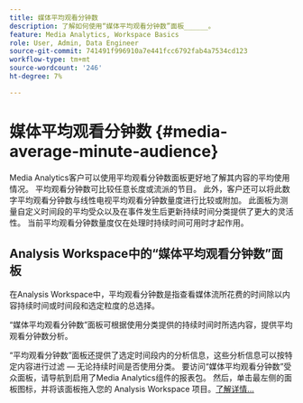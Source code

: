 ```yaml
---
title: 媒体平均观看分钟数
description: 了解如何使用“媒体平均观看分钟数”面板______。
feature: Media Analytics, Workspace Basics
role: User, Admin, Data Engineer
source-git-commit: 741491f996910a7e441fcc6792fab4a7534cd123
workflow-type: tm+mt
source-wordcount: '246'
ht-degree: 7%

---
```


# 媒体平均观看分钟数 {#media-average-minute-audience}

Media Analytics客户可以使用平均观看分钟数面板更好地了解其内容的平均使用情况。 平均观看分钟数可比较任意长度或流派的节目。 此外，客户还可以将此数字平均观看分钟数与线性电视平均观看分钟数量度进行比较或附加。 此面板为测量自定义时间段的平均受众以及在事件发生后更新持续时间分类提供了更大的灵活性。 当前平均观看分钟数量度仅在处理时持续时间可用时才起作用。

## Analysis Workspace中的“媒体平均观看分钟数”面板

在Analysis Workspace中，平均观看分钟数是指查看媒体流所花费的时间除以内容持续时间或时间段和选定粒度的总选择。


“媒体平均观看分钟数”面板可根据使用分类提供的持续时间时所选内容，提供平均观看分钟数分析。

“平均观看分钟数”面板还提供了选定时间段内的分析信息，这些分析信息可以按特定内容进行过滤 — 无论持续时间是否使用分类。 要访问“媒体平均观看分钟数”受众面板，请导航到启用了Media Analytics组件的报表包。 然后，单击最左侧的面板图标，并将该面板拖入您的 Analysis Workspace 项目。[了解详情...](https://experienceleague.adobe.com/docs/analytics/analyze/analysis-workspace/c-panels/average-minute-audience-panel.html)

<!-- ## DOES THIS APPLY Get Concurrent Viewers via Analytics Reporting API

REVISE You can also get concurrent viewer data for up to 1-month at a time at minute-level granularity using the Analytics Reporting API 2.0.  The reporting API uses the same definition of concurrent viewers as Analysis Workspace.  For more information see [_*Get concurrent viewers JSON report data with Analytics 2.0 APIs*_](/help/media-reports/media-default-reports/get-concurrent-json20.md). -->
